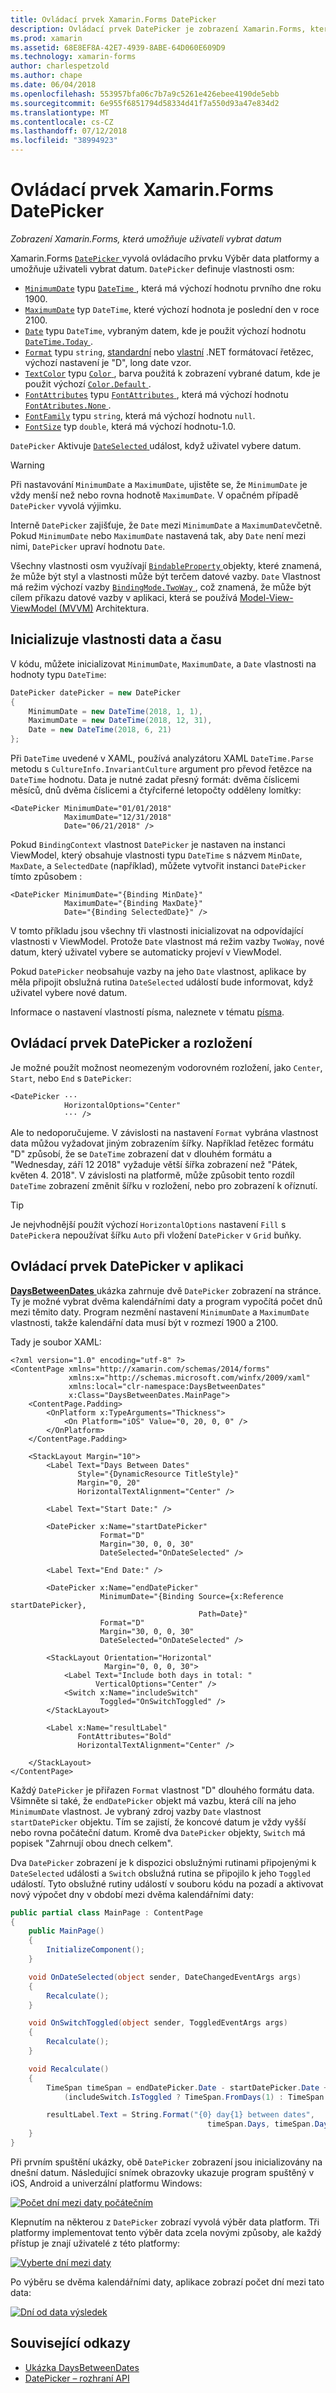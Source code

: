 ```yaml
---
title: Ovládací prvek Xamarin.Forms DatePicker
description: Ovládací prvek DatePicker je zobrazení Xamarin.Forms, které umožňuje uživateli vybrat datum. Tento článek vysvětluje, jak využívat prvkem DatePicker v aplikaci Xamarin.Forms.
ms.prod: xamarin
ms.assetid: 68E8EF8A-42E7-4939-8ABE-64D060E609D9
ms.technology: xamarin-forms
author: charlespetzold
ms.author: chape
ms.date: 06/04/2018
ms.openlocfilehash: 553957bfa06c7b7a9c5261e426ebee4190de5ebb
ms.sourcegitcommit: 6e955f6851794d58334d41f7a550d93a47e834d2
ms.translationtype: MT
ms.contentlocale: cs-CZ
ms.lasthandoff: 07/12/2018
ms.locfileid: "38994923"
---
```

# <a name="xamarinforms-datepicker"></a>Ovládací prvek Xamarin.Forms DatePicker

_Zobrazení Xamarin.Forms, která umožňuje uživateli vybrat datum_

Xamarin.Forms [ `DatePicker` ](xref:Xamarin.Forms.DatePicker) vyvolá ovládacího prvku Výběr data platformy a umožňuje uživateli vybrat datum. `DatePicker` definuje vlastnosti osm:

- [`MinimumDate`](xref:Xamarin.Forms.DatePicker.MinimumDate) typu [ `DateTime` ](xref:System.DateTime), která má výchozí hodnotu prvního dne roku 1900.
- [`MaximumDate`](xref:Xamarin.Forms.DatePicker.MaximumDate) typ `DateTime`, které výchozí hodnota je poslední den v roce 2100.
- [`Date`](xref:Xamarin.Forms.DatePicker.Date) typu `DateTime`, vybraným datem, kde je použit výchozí hodnotu [ `DateTime.Today` ](xref:System.DateTime.Today).
- [`Format`](xref:Xamarin.Forms.DatePicker.Format) typu `string`, [standardní](/dotnet/standard/base-types/standard-date-and-time-format-strings/) nebo [vlastní](/dotnet/standard/base-types/custom-date-and-time-format-strings/) .NET formátovací řetězec, výchozí nastavení je "D", long date vzor.
- [`TextColor`](xref:Xamarin.Forms.DatePicker.TextColor) typu [ `Color` ](xref:Xamarin.Forms.Color), barva použitá k zobrazení vybrané datum, kde je použit výchozí [ `Color.Default` ](xref:Xamarin.Forms.Color.Default).
- [`FontAttributes`](xref:Xamarin.Forms.DatePicker.FontAttributes) typu [ `FontAttributes` ](xref:Xamarin.Forms.FontAttributes), která má výchozí hodnotu [ `FontAtributes.None` ](xref:Xamarin.Forms.FontAttributes.None).
- [`FontFamily`](xref:Xamarin.Forms.DatePicker.FontFamily) typu `string`, která má výchozí hodnotu `null`.
- [`FontSize`](xref:Xamarin.Forms.DatePicker.FontSize) typ `double`, která má výchozí hodnotu-1.0.

`DatePicker` Aktivuje [ `DateSelected` ](xref:Xamarin.Forms.DatePicker.DateSelected) událost, když uživatel vybere datum.

> [!WARNING]
> Při nastavování `MinimumDate` a `MaximumDate`, ujistěte se, že `MinimumDate` je vždy menší než nebo rovna hodnotě `MaximumDate`. V opačném případě `DatePicker` vyvolá výjimku.

Interně `DatePicker` zajišťuje, že `Date` mezi `MinimumDate` a `MaximumDate`včetně. Pokud `MinimumDate` nebo `MaximumDate` nastavená tak, aby `Date` není mezi nimi, `DatePicker` upraví hodnotu `Date`.

Všechny vlastnosti osm využívají [ `BindableProperty` ](xref:Xamarin.Forms.BindableProperty) objekty, které znamená, že může být styl a vlastnosti může být terčem datové vazby. `Date` Vlastnost má režim výchozí vazby [ `BindingMode.TwoWay` ](xref:Xamarin.Forms.BindingMode.TwoWay), což znamená, že může být cílem příkazu datové vazby v aplikaci, která se používá [Model-View-ViewModel (MVVM)](~/xamarin-forms/enterprise-application-patterns/mvvm.md) Architektura.

## <a name="initializing-the-datetime-properties"></a>Inicializuje vlastnosti data a času

V kódu, můžete inicializovat `MinimumDate`, `MaximumDate`, a `Date` vlastnosti na hodnoty typu `DateTime`:

```csharp
DatePicker datePicker = new DatePicker
{
    MinimumDate = new DateTime(2018, 1, 1),
    MaximumDate = new DateTime(2018, 12, 31),
    Date = new DateTime(2018, 6, 21)
};
```

Při `DateTime` uvedené v XAML, používá analyzátoru XAML `DateTime.Parse` metodu s `CultureInfo.InvariantCulture` argument pro převod řetězce na `DateTime` hodnotu. Data je nutné zadat přesný formát: dvěma číslicemi měsíců, dnů dvěma číslicemi a čtyřciferné letopočty odděleny lomítky:

```xaml
<DatePicker MinimumDate="01/01/2018"
            MaximumDate="12/31/2018"
            Date="06/21/2018" />
```

Pokud `BindingContext` vlastnost `DatePicker` je nastaven na instanci ViewModel, který obsahuje vlastnosti typu `DateTime` s názvem `MinDate`, `MaxDate`, a `SelectedDate` (například), můžete vytvořit instanci `DatePicker` tímto způsobem :

```xaml
<DatePicker MinimumDate="{Binding MinDate}"
            MaximumDate="{Binding MaxDate}"
            Date="{Binding SelectedDate}" />
```

V tomto příkladu jsou všechny tři vlastnosti inicializovat na odpovídající vlastnosti v ViewModel. Protože `Date` vlastnost má režim vazby `TwoWay`, nové datum, který uživatel vybere se automaticky projeví v ViewModel.

Pokud `DatePicker` neobsahuje vazby na jeho `Date` vlastnost, aplikace by měla připojit obslužná rutina `DateSelected` událostí bude informovat, když uživatel vybere nové datum.

Informace o nastavení vlastností písma, naleznete v tématu [písma](~/xamarin-forms/user-interface/text/fonts.md).

## <a name="datepicker-and-layout"></a>Ovládací prvek DatePicker a rozložení

Je možné použít možnost neomezeným vodorovném rozložení, jako `Center`, `Start`, nebo `End` s `DatePicker`:

```xaml
<DatePicker ···
            HorizontalOptions="Center"
            ··· />
```

Ale to nedoporučujeme. V závislosti na nastavení `Format` vybrána vlastnost data můžou vyžadovat jiným zobrazením šířky. Například řetězec formátu "D" způsobí, že se `DateTime` zobrazení dat v dlouhém formátu a "Wednesday, září 12 2018" vyžaduje větší šířka zobrazení než "Pátek, květen 4. 2018". V závislosti na platformě, může způsobit tento rozdíl `DateTime` zobrazení změnit šířku v rozložení, nebo pro zobrazení k oříznutí.

> [!TIP]
> Je nejvhodnější použít výchozí `HorizontalOptions` nastavení `Fill` s `DatePicker`a nepoužívat šířku `Auto` při vložení `DatePicker` v `Grid` buňky.

## <a name="datepicker-in-an-application"></a>Ovládací prvek DatePicker v aplikaci

[ **DaysBetweenDates** ](https://developer.xamarin.com/samples/xamarin-forms/UserInterface/DatePicker) ukázka zahrnuje dvě `DatePicker` zobrazení na stránce. Ty je možné vybrat dvěma kalendářními daty a program vypočítá počet dnů mezi těmito daty. Program nezmění nastavení `MinimumDate` a `MaximumDate` vlastnosti, takže kalendářní data musí být v rozmezí 1900 a 2100.

Tady je soubor XAML:

```xaml
<?xml version="1.0" encoding="utf-8" ?>
<ContentPage xmlns="http://xamarin.com/schemas/2014/forms"
             xmlns:x="http://schemas.microsoft.com/winfx/2009/xaml"
             xmlns:local="clr-namespace:DaysBetweenDates"
             x:Class="DaysBetweenDates.MainPage">
    <ContentPage.Padding>
        <OnPlatform x:TypeArguments="Thickness">
            <On Platform="iOS" Value="0, 20, 0, 0" />
        </OnPlatform>
    </ContentPage.Padding>

    <StackLayout Margin="10">
        <Label Text="Days Between Dates"
               Style="{DynamicResource TitleStyle}"
               Margin="0, 20"
               HorizontalTextAlignment="Center" />

        <Label Text="Start Date:" />

        <DatePicker x:Name="startDatePicker"
                    Format="D"
                    Margin="30, 0, 0, 30"
                    DateSelected="OnDateSelected" />

        <Label Text="End Date:" />

        <DatePicker x:Name="endDatePicker"
                    MinimumDate="{Binding Source={x:Reference startDatePicker},
                                          Path=Date}"
                    Format="D"
                    Margin="30, 0, 0, 30"
                    DateSelected="OnDateSelected" />

        <StackLayout Orientation="Horizontal"
                     Margin="0, 0, 0, 30">
            <Label Text="Include both days in total: "
                   VerticalOptions="Center" />
            <Switch x:Name="includeSwitch"
                    Toggled="OnSwitchToggled" />
        </StackLayout>

        <Label x:Name="resultLabel"
               FontAttributes="Bold"
               HorizontalTextAlignment="Center" />

    </StackLayout>
</ContentPage>
```

Každý `DatePicker` je přiřazen `Format` vlastnost "D" dlouhého formátu data. Všimněte si také, že `endDatePicker` objekt má vazbu, která cílí na jeho `MinimumDate` vlastnost. Je vybraný zdroj vazby `Date` vlastnost `startDatePicker` objektu. Tím se zajistí, že koncové datum je vždy vyšší nebo rovna počáteční datum. Kromě dva `DatePicker` objekty, `Switch` má popisek "Zahrnují obou dnech celkem".

Dva `DatePicker` zobrazení je k dispozici obslužnými rutinami připojenými k `DateSelected` události a `Switch` obslužná rutina se připojilo k jeho `Toggled` událostí. Tyto obslužné rutiny událostí v souboru kódu na pozadí a aktivovat nový výpočet dny v období mezi dvěma kalendářními daty:

```csharp
public partial class MainPage : ContentPage
{
    public MainPage()
    {
        InitializeComponent();
    }

    void OnDateSelected(object sender, DateChangedEventArgs args)
    {
        Recalculate();
    }

    void OnSwitchToggled(object sender, ToggledEventArgs args)
    {
        Recalculate();
    }

    void Recalculate()
    {
        TimeSpan timeSpan = endDatePicker.Date - startDatePicker.Date +
            (includeSwitch.IsToggled ? TimeSpan.FromDays(1) : TimeSpan.Zero);

        resultLabel.Text = String.Format("{0} day{1} between dates",
                                            timeSpan.Days, timeSpan.Days == 1 ? "" : "s");
    }
}
```

Při prvním spuštění ukázky, obě `DatePicker` zobrazení jsou inicializovány na dnešní datum. Následující snímek obrazovky ukazuje program spuštěný v iOS, Android a univerzální platformu Windows:

[![Počet dní mezi daty počátečním](datepicker-images/DaysBetweenDatesStart.png "dní mezi daty spusťte")](datepicker-images/DaysBetweenDatesStart-Large.png#lightbox "Start dní mezi daty")

Klepnutím na některou z `DatePicker` zobrazí vyvolá výběr data platform. Tři platformy implementovat tento výběr data zcela novými způsoby, ale každý přístup je znají uživatelé z této platformy:

[![Vyberte dní mezi daty](datepicker-images/DaysBetweenDatesSelect.png "vyberte dní mezi daty")](datepicker-images/DaysBetweenDatesSelect-Large.png#lightbox "vyberte dní mezi daty")

Po výběru se dvěma kalendářními daty, aplikace zobrazí počet dní mezi tato data:

[![Dní od data výsledek](datepicker-images/DaysBetweenDatesResult.png "dní od data výsledek")](datepicker-images/DaysBetweenDatesResult-Large.png#lightbox "dní od data výsledků")

## <a name="related-links"></a>Související odkazy

- [Ukázka DaysBetweenDates](https://developer.xamarin.com/samples/xamarin-forms/UserInterface/DatePicker)
- [DatePicker – rozhraní API](xref:Xamarin.Forms.DatePicker)
